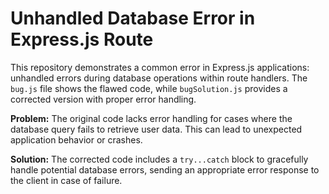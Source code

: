 # Unhandled Database Error in Express.js Route

This repository demonstrates a common error in Express.js applications:  unhandled errors during database operations within route handlers.  The `bug.js` file shows the flawed code, while `bugSolution.js` provides a corrected version with proper error handling.

**Problem:** The original code lacks error handling for cases where the database query fails to retrieve user data. This can lead to unexpected application behavior or crashes.

**Solution:** The corrected code includes a `try...catch` block to gracefully handle potential database errors, sending an appropriate error response to the client in case of failure.